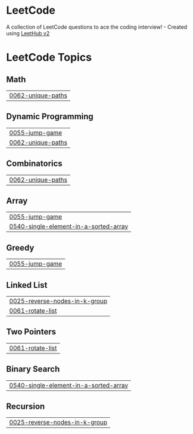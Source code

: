 # LeetCode
A collection of LeetCode questions to ace the coding interview! - Created using [LeetHub v2](https://github.com/arunbhardwaj/LeetHub-2.0)

<!---LeetCode Topics Start-->
# LeetCode Topics
## Math
|  |
| ------- |
| [0062-unique-paths](https://github.com/NitinP5156/LeetCode/tree/master/0062-unique-paths) |
## Dynamic Programming
|  |
| ------- |
| [0055-jump-game](https://github.com/NitinP5156/LeetCode/tree/master/0055-jump-game) |
| [0062-unique-paths](https://github.com/NitinP5156/LeetCode/tree/master/0062-unique-paths) |
## Combinatorics
|  |
| ------- |
| [0062-unique-paths](https://github.com/NitinP5156/LeetCode/tree/master/0062-unique-paths) |
## Array
|  |
| ------- |
| [0055-jump-game](https://github.com/NitinP5156/LeetCode/tree/master/0055-jump-game) |
| [0540-single-element-in-a-sorted-array](https://github.com/NitinP5156/LeetCode/tree/master/0540-single-element-in-a-sorted-array) |
## Greedy
|  |
| ------- |
| [0055-jump-game](https://github.com/NitinP5156/LeetCode/tree/master/0055-jump-game) |
## Linked List
|  |
| ------- |
| [0025-reverse-nodes-in-k-group](https://github.com/NitinP5156/LeetCode/tree/master/0025-reverse-nodes-in-k-group) |
| [0061-rotate-list](https://github.com/NitinP5156/LeetCode/tree/master/0061-rotate-list) |
## Two Pointers
|  |
| ------- |
| [0061-rotate-list](https://github.com/NitinP5156/LeetCode/tree/master/0061-rotate-list) |
## Binary Search
|  |
| ------- |
| [0540-single-element-in-a-sorted-array](https://github.com/NitinP5156/LeetCode/tree/master/0540-single-element-in-a-sorted-array) |
## Recursion
|  |
| ------- |
| [0025-reverse-nodes-in-k-group](https://github.com/NitinP5156/LeetCode/tree/master/0025-reverse-nodes-in-k-group) |
<!---LeetCode Topics End-->